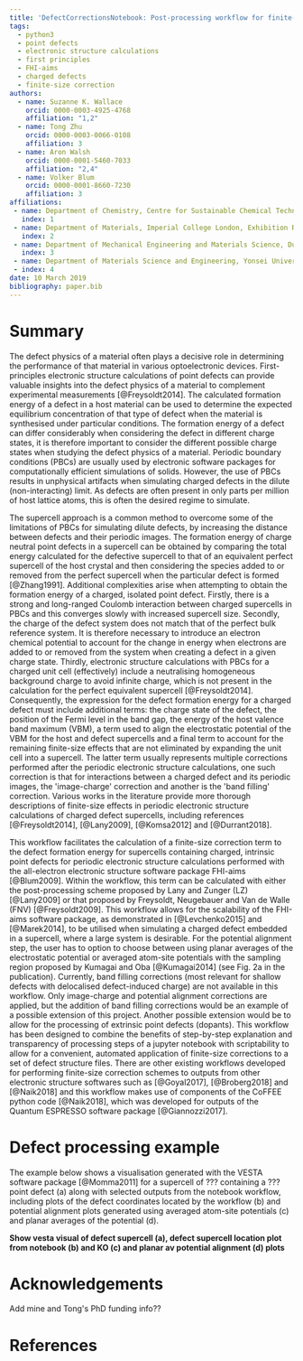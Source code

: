 ```yaml
---
title: 'DefectCorrectionsNotebook: Post-processing workflow for finite-size corrections to FHI-aims periodic electronic structure calculations of charged defect supercells'
tags:
  - python3
  - point defects
  - electronic structure calculations
  - first principles
  - FHI-aims
  - charged defects
  - finite-size correction
authors:
  - name: Suzanne K. Wallace
    orcid: 0000-0003-4925-4768
    affiliation: "1,2"
  - name: Tong Zhu
    orcid: 0000-0003-0066-0108
    affiliation: 3
  - name: Aron Walsh
    orcid: 0000-0001-5460-7033
    affiliation: "2,4"
  - name: Volker Blum
    orcid: 0000-0001-8660-7230
    affiliation: 3
affiliations:
 - name: Department of Chemistry, Centre for Sustainable Chemical Technologies, University of Bath, Claverton Down, Bath, BA2 7AY, UK
   index: 1
 - name: Department of Materials, Imperial College London, Exhibition Road, London SW7 2AZ, UK
   index: 2
 - name: Department of Mechanical Engineering and Materials Science, Duke University, Durham, North Carolina 27708, USA
   index: 3
 - name: Department of Materials Science and Engineering, Yonsei University, Seoul 03722, Korea
 - index: 4
date: 10 March 2019
bibliography: paper.bib
---
```


# Summary
The defect physics of a material often plays a decisive role in determining the performance of that material in various optoelectronic devices. First-principles electronic structure calculations of point defects can provide valuable insights into the defect physics of a material to complement experimental measurements [@Freysoldt2014]. The calculated formation energy of a defect in a host material can be used to determine the expected equilibrium concentration of that type of defect when the material is synthesised under particular conditions. The formation energy of a defect can differ considerably when considering the defect in different charge states, it is therefore important to consider the different possible charge states when studying the defect physics of a material. Periodic boundary conditions (PBCs) are usually used by electronic software packages for computationally efficient simulations of solids. However, the use of PBCs results in unphysical artifacts when simulating charged defects in the dilute (non-interacting) limit. As defects are often present in only parts per million of host lattice atoms, this is often the desired regime to simulate.


The supercell approach is a common method to overcome some of the limitations of PBCs for simulating dilute defects, by increasing the distance between defects and their periodic images. The formation energy of charge neutral point defects in a supercell can be obtained by comparing the total energy calculated for the defective supercell to that of an equivalent perfect supercell of the host crystal and then considering the species added to or removed from the perfect supercell when the particular defect is formed [@Zhang1991].
Additional complexities arise when attempting to obtain the formation energy of a charged, isolated point defect. Firstly, there is a strong and long-ranged Coulomb interaction between charged supercells in PBCs and this converges slowly with increased supercell size.
Secondly, the charge of the defect system does not match that of the perfect bulk reference system. It is therefore necessary to introduce an electron chemical potential to account for the change in energy when electrons are added to or removed from the system when creating a defect in a given charge state.
Thirdly, electronic structure calculations with PBCs for a charged unit cell (effectively) include a neutralising homogeneous background charge to avoid infinite charge, which is not present in the calculation for the perfect equivalent supercell [@Freysoldt2014]. Consequently, the expression for the defect formation energy for a charged defect must include additional terms: the charge state of the defect, the position of the Fermi level in the band gap, the energy of the host valence band maximum (VBM), a term used to align the electrostatic potential of the VBM for the host and defect supercells and a final term to account for the remaining finite-size effects that are not eliminated by expanding the unit cell into a supercell. The latter term usually represents multiple corrections performed after the periodic electronic structure calculations, one such correction is that for interactions between a charged defect and its periodic images, the 'image-charge' correction and another is the 'band filling' correction. Various works in the literature provide more thorough descriptions of finite-size effects in periodic electronic structure calculations of charged defect supercells, including references [@Freysoldt2014], [@Lany2009], [@Komsa2012] and [@Durrant2018].


This workflow facilitates the calculation of a finite-size correction term to the defect formation energy for supercells containing charged, intrinsic point defects for periodic electronic structure calculations performed with the all-electron electronic structure software package FHI-aims [@Blum2009]. Within the workflow, this term can be calculated with either the post-processing scheme proposed by Lany and Zunger (LZ) [@Lany2009] or that proposed by Freysoldt, Neugebauer and Van de Walle (FNV) [@Freysoldt2009]. This workflow allows for the scalability of the FHI-aims software package, as demonstrated in [@Levchenko2015] and [@Marek2014], to be utilised when simulating a charged defect embedded in a supercell, where a large system is desirable.
For the potential alignment step, the user has to option to choose between using planar averages of the electrostatic potential or averaged atom-site potentials with the sampling region proposed by Kumagai and Oba [@Kumagai2014] (see Fig. 2a in the publication). Currently, band filling corrections (most relevant for shallow defects with delocalised defect-induced charge) are not available in this workflow. Only image-charge and potential alignment corrections are applied, but the addition of band filling corrections would be an example of a possible extension of this project. Another possible extension would be to allow for the processing of extrinsic point defects (dopants). This workflow has been designed to combine the benefits of step-by-step explanation and transparency of processing steps of a jupyter notebook with scriptability to allow for a convenient, automated application of finite-size corrections to a set of defect structure files. 
There are other existing workflows developed for performing finite-size correction schemes to outputs from other electronic structure softwares such as [@Goyal2017], [@Broberg2018] and [@Naik2018] and this workflow makes use of components of the CoFFEE python code [@Naik2018], which was developed for outputs of the Quantum ESPRESSO software package [@Giannozzi2017].


# Defect processing example
The example below shows a visualisation generated with the VESTA software package [@Momma2011] for a supercell of ??? containing a ??? point defect (a) along with selected outputs from the notebook workflow, including plots of the defect coordinates located by the workflow (b) and potential alignment plots generated using averaged atom-site potentials (c) and planar averages of the potential (d).

**Show vesta visual of defect supercell (a), defect supercell location plot from notebook (b) and KO (c) and planar av potential alignment (d) plots**

# Acknowledgements
Add mine and Tong's PhD funding info??

# References